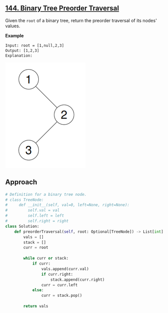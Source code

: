 ## [144. Binary Tree Preorder Traversal](https://leetcode.com/problems/binary-tree-preorder-traversal/description/?envType=problem-list-v2&envId=r27zde7r)

Given the `root` of a binary tree, return the preorder traversal of its nodes' values.

**Example**

```
Input: root = [1,null,2,3]
Output: [1,2,3]
Explanation:
```

![](example-1.png)

## Approach

```python
# Definition for a binary tree node.
# class TreeNode:
#     def __init__(self, val=0, left=None, right=None):
#         self.val = val
#         self.left = left
#         self.right = right
class Solution:
    def preorderTraversal(self, root: Optional[TreeNode]) -> List[int]:
        vals = []
        stack = []
        curr = root

        while curr or stack:
            if curr:
                vals.append(curr.val)
                if curr.right:
                    stack.append(curr.right)
                curr = curr.left
            else:
                curr = stack.pop()

        return vals
```
